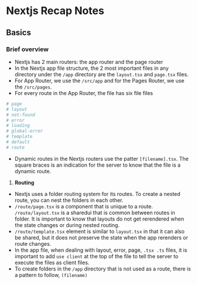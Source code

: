 # Nextjs Recap Notes

## Basics

### Brief overview

- Nextjs has 2 main routers: the app router and the page router
- In the Nextjs app file structure, the 2 most important files in any directory under the `/app` directory are the `layout.tsx` and `page.tsx` files.
- For App Router, we use the `/src/app` and for the Pages Router, we use the `/src/pages`.
- For every route in the App Router, the file has six file
  files

```bash
# page
# layout
# not-found
# error
# loading
# global-error
# template
# default
# route
```

- Dynamic routes in the Nextjs routers use the patter `[filename].tsx`. The square braces is an indication for the server to know that the file is a dynamic route.

1. **Routing**

- Nextjs uses a folder routing system for its routes. To create a nested route, you can nest the folders in each other.
- `/route/page.tsx` is a component that is unique to a route. `/route/layout.tsx` is a sharedui that is common between routes in folder. It is important to know that layouts do not get rerendered when the state changes or during nested routing.
- `/route/template.tsx` element is similar to `layout.tsx` in that it can also be shared, but it does not preserve the state when the app rerenders or route changes.
- In the app file, when dealing with layout, error, page, `.tsx .ts` files, it is important to add `use client` at the top of the file to tell the server to execute the files as client files.
- To create folders in the `/app` directory that is not used as a route, there is a pattern to follow, `(filename)`
